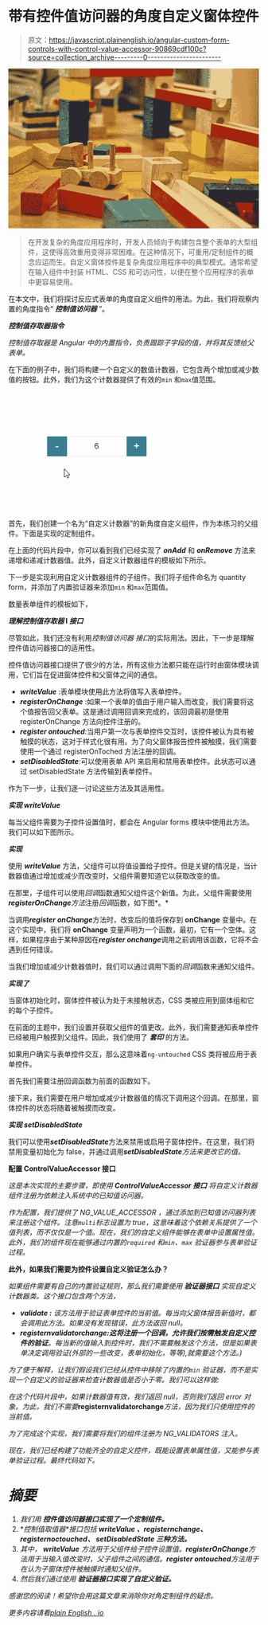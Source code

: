 # 带有控件值访问器的角度自定义窗体控件

> 原文：<https://javascript.plainenglish.io/angular-custom-form-controls-with-control-value-accessor-90869cdf100c?source=collection_archive---------0----------------------->

![](img/ea2f454ce8b8bcfbd68784b12eccea63.png)

> 在开发复杂的角度应用程序时，开发人员倾向于构建包含整个表单的大型组件，这使得高效重用变得非常困难。在这种情况下，可重用/定制组件的概念应运而生。自定义窗体控件是复杂角度应用程序中的典型模式。通常希望在输入组件中封装 HTML、CSS 和可访问性，以便在整个应用程序的表单中更容易使用。

在本文中，我们将探讨反应式表单的角度自定义组件的用法。为此，我们将观察内置的角度指令“ ***控制值访问器*** ”。

***控制值存取器指令***

*控制值存取器是 Angular 中的内置指令，负责跟踪子字段的值，并将其反馈给父表单。*

在下面的例子中，我们将构建一个自定义的数值计数器，它包含两个增加或减少数值的按钮。此外，我们为这个计数器提供了有效的`min` 和`max`值范围。

![](img/b3aaa206311fe64ad8c178cb6c84dca2.png)

首先，我们创建一个名为“自定义计数器”的新角度自定义组件，作为本练习的父组件。下面是实现的定制组件。

在上面的代码片段中，你可以看到我们已经实现了 ***onAdd*** 和 ***onRemove*** 方法来递增和递减计数器值。此外，自定义计数器组件的模板如下所示。

下一步是实现利用自定义计数器组件的子组件。我们将子组件命名为 quantity form，并添加了内置验证器来添加`min` 和`max`范围值。

数量表单组件的模板如下，

***理解控制值存取器* I *接口***

尽管如此，我们还没有利用*控制值访问器* *接口*的实际用法。因此，下一步是理解控件值访问器接口的适用性。

控件值访问器接口提供了很少的方法，所有这些方法都只能在运行时由窗体模块调用，它们旨在促进窗体控件和父窗体之间的通信。

*   ***writeValue*** :表单模块使用此方法将值写入表单控件。
*   ***registerOnChange*** :如果一个表单的值由于用户输入而改变，我们需要将这个值报告回父表单。这是通过调用回调来完成的，该回调最初是使用 registerOnChange 方法向控件注册的。
*   ***register ontouched***:当用户第一次与表单控件交互时，该控件被认为具有被触摸的状态，这对于样式化很有用。为了向父窗体报告控件被触摸，我们需要使用一个通过 registerOnToched 方法注册的回调。
*   ***setDisabledState***:可以使用表单 API 来启用和禁用表单控件。此状态可以通过 setDisabledState 方法传输到表单控件。

作为下一步，让我们逐一讨论这些方法及其适用性。

***实现 writeValue***

每当父组件需要为子控件设置值时，都会在 Angular forms 模块中使用此方法。我们可以如下图所示。

***实现***

使用 ***writeValue*** 方法，父组件可以将值设置给子控件。但是关键的情况是，当计数器值通过增加或减少而改变时，父组件需要知道它以获取改变的值。

在那里，子组件可以使用*回调*函数通知父组件这个新值。为此，父组件需要使用***registerOnChange****方法*注册*回调*函数，如下图*。*

当调用***register onChange***方法时，改变后的值将保存到 **onChange** 变量中。在这个实现中，我们将 **onChange** 变量声明为一个函数，最初，它有一个空体。这样，如果程序由于某种原因在***register onchange***调用之前调用该函数，它将不会遇到任何错误。

当我们增加或减少计数器值时，我们可以通过调用下面的*回调*函数来通知父组件。

***实现了***

当窗体初始化时，窗体控件被认为处于未接触状态，CSS 类被应用到窗体组和它的每个子控件。

在前面的主题中，我们设置并获取父组件的值更改。此外，我们需要通知表单控件已经被用户触摸到父组件。因此，我们使用了 ***套印*** 的方法。

如果用户确实与表单控件交互，那么这意味着`ng-untouched` CSS 类将被应用于表单控件。

首先我们需要注册回调函数为前面的函数如下。

接下来，我们需要在用户增加或减少计数器值的情况下调用这个回调。在那里，窗体控件的状态将随着被触摸而改变。

***实现 setDisabledState***

我们可以使用***setDisabledState***方法来禁用或启用子窗体控件。在这里，我们将禁用变量初始化为 false，并通过调用***setDisabledState****方法来更改它的值。*

****配置 ControlValueAccessor 接口****

*这是本次实现的主要步骤，即使用 ***ControlValueAccessor 接口*** 将自定义计数器组件注册为依赖注入系统中的已知值访问器。*

*作为配置，我们提供了 *NG_VALUE_ACCESSOR* ，通过添加到已知值访问器列表来注册这个组件。注意`multi`标志设置为 true，这意味着这个依赖关系提供了一个值列表，而不仅仅是一个值。现在，我们的自定义组件能够在表单中设置属性值。此外，我们的组件现在能够通过内置的`required` 和`min`、`max` 验证器参与表单验证过程。*

****此外，如果我们需要为控件设置自定义验证怎么办？****

*如果组件需要有自己的内置验证规则，那么我们需要使用 ***验证器接口*** 实现自定义计数器类。这个接口包含两个方法，*

*   ***validate :** 该方法用于验证表单控件的当前值。每当向父窗体报告新值时，都会调用此方法。如果没有发现错误，此方法返回 null。*
*   ***registernvalidatorchange:**这将注册一个回调，允许我们按需触发自定义控件**的验证**。每当新的值输入到控件时，我们不需要触发这个方法，但是如果表单决定调用验证(外部的一些改变，表单初始化，等等),就需要这个方法。)*

*为了便于解释，让我们假设我们已经从控件中移除了内置的`min` 验证器，而不是实现一个自定义的验证器来检查计数器值是否小于零。我们可以这样做:*

*在这个代码片段中，如果计数器值有效，我们返回 null，否则我们返回 error 对象。为此，我们不需要***registernvalidatorchange***方法，因为我们只使用控件的当前值。*

*为了完成这个实现，我们需要将我们的组件注册为 *NG_VALIDATORS* 注入。*

*现在，我们已经构建了功能齐全的自定义控件，既能设置表单属性值，又能参与表单验证过程。最终代码如下。*

# *摘要*

1.  *我们用 ***控件值访问器*接口实现了一个定制组件。***
2.  **控制值取值器*接口包括 ***writeValue* 、*registernchange*、*registernoctouched*、 ***setDisabledState* 三种方法。*****
3.  *其中， ***writeValue*** 方法用于父组件给子控件设置值。***registerOnChange***方法用于当输入值改变时，父子组件之间的通信。***register ontouched***方法用于在认为子窗体控件被触摸时通知父组件。*
4.  *然后我们通过使用 ***验证器接口实现了自定义验证。****

*感谢您的阅读！希望你会用这篇文章来消除你对角定制组件的疑虑。*

**更多内容请看*[*plain English . io*](http://plainenglish.io/)*